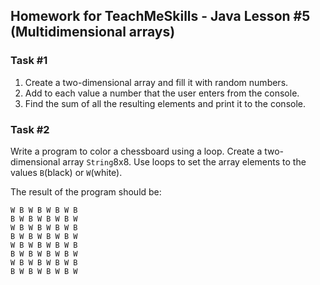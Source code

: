 ## Homework for TeachMeSkills - Java Lesson #5 (Multidimensional arrays)

### Task #1

1. Create a two-dimensional array and fill it with random numbers.
2. Add to each value a number that the user enters from the console. 
3. Find the sum of all the resulting elements and print it to the console.


### Task #2

Write a program to color a chessboard using a loop. Create a
two-dimensional array `String`8x8. Use loops to set the array elements to the values `B`(black) or `W`(white).

The result of the program should be:

```text
W B W B W B W B
B W B W B W B W
W B W B W B W B
B W B W B W B W
W B W B W B W B
B W B W B W B W
W B W B W B W B
B W B W B W B W
```